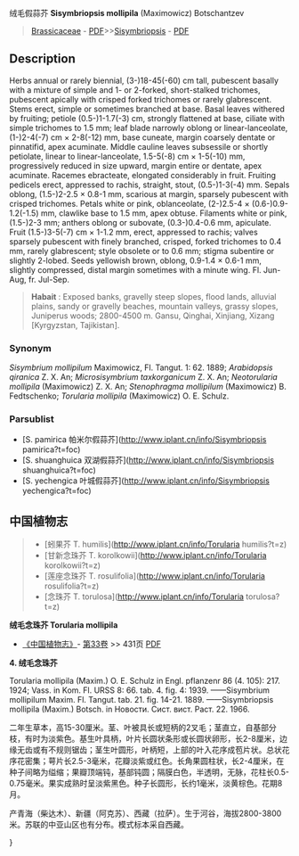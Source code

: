 绒毛假蒜芥 **Sisymbriopsis mollipila** (Maximowicz) Botschantzev

> [Brassicaceae](http://www.iplant.cn/info/Brassicaceae?t=foc) - [PDF](http://www.iplant.cn/foc/pdf/Brassicaceae.pdf)>>[Sisymbriopsis](http://www.iplant.cn/info/Sisymbriopsis?t=foc) - [PDF](http://www.iplant.cn/foc/pdf/Sisymbriopsis.pdf)

## Description

Herbs annual or rarely biennial, (3-)18-45(-60) cm tall, pubescent basally with a mixture of simple and 1- or 2-forked, short-stalked trichomes, pubescent apically with crisped forked trichomes or rarely glabrescent. Stems erect, simple or sometimes branched at base. Basal leaves withered by fruiting; petiole (0.5-)1-1.7(-3) cm, strongly flattened at base, ciliate with simple trichomes to 1.5 mm; leaf blade narrowly oblong or linear-lanceolate, (1-)2-4(-7) cm × 2-8(-12) mm, base cuneate, margin coarsely dentate or pinnatifid, apex acuminate. Middle cauline leaves subsessile or shortly petiolate, linear to linear-lanceolate, 1.5-5(-8) cm × 1-5(-10) mm, progressively reduced in size upward, margin entire or dentate, apex acuminate. Racemes ebracteate, elongated considerably in fruit. Fruiting pedicels erect, appressed to rachis, straight, stout, (0.5-)1-3(-4) mm. Sepals oblong, (1.5-)2-2.5 × 0.8-1 mm, scarious at margin, sparsely pubescent with crisped trichomes. Petals white or pink, oblanceolate, (2-)2.5-4 × (0.6-)0.9-1.2(-1.5) mm, clawlike base to 1.5 mm, apex obtuse. Filaments white or pink, (1.5-)2-3 mm; anthers oblong or subovate, (0.3-)0.4-0.6 mm, apiculate. Fruit (1.5-)3-5(-7) cm × 1-1.2 mm, erect, appressed to rachis; valves sparsely pubescent with finely branched, crisped, forked trichomes to 0.4 mm, rarely glabrescent; style obsolete or to 0.6 mm; stigma subentire or slightly 2-lobed. Seeds yellowish brown, oblong, 0.9-1.4 × 0.6-1 mm, slightly compressed, distal margin sometimes with a minute wing. Fl. Jun-Aug, fr. Jul-Sep.

> **Habait** : 
> Exposed banks, gravelly steep slopes, flood lands, alluvial plains, sandy or gravelly beaches, mountain valleys, grassy slopes, Juniperus woods; 2800-4500 m. Gansu, Qinghai, Xinjiang, Xizang [Kyrgyzstan, Tajikistan].

### Synonym
*Sisymbrium mollipilum* Maximowicz, Fl. Tangut. 1: 62. 1889; *Arabidopsis qiranica* Z. X. An; *Microsisymbrium taxkorganicum* Z. X. An; *Neotorularia mollipila* (Maximowicz) Z. X. An; *Stenophragma mollipilum* (Maximowicz) B. Fedtschenko; *Torularia mollipila* (Maximowicz) O. E. Schulz.

### Parsublist

* [S.  pamirica  帕米尔假蒜芥](http://www.iplant.cn/info/Sisymbriopsis pamirica?t=foc)
* [S.  shuanghuica  双湖假蒜芥](http://www.iplant.cn/info/Sisymbriopsis shuanghuica?t=foc)
* [S.  yechengica  叶城假蒜芥](http://www.iplant.cn/info/Sisymbriopsis yechengica?t=foc)

## 中国植物志

> * [蚓果芥  T.  humilis](http://www.iplant.cn/info/Torularia humilis?t=z)
> * [甘新念珠芥  T.  korolkowii](http://www.iplant.cn/info/Torularia korolkowii?t=z)
> * [莲座念珠芥  T.  rosulifolia](http://www.iplant.cn/info/Torularia rosulifolia?t=z)
> * [念珠芥  T.  torulosa](http://www.iplant.cn/info/Torularia torulosa?t=z)

**绒毛念珠芥 Torularia mollipila**

* [《中国植物志》](http://www.iplant.cn/frps)- [第33卷](http://www.iplant.cn/frps/vol/33) >> 431页 [PDF](http://www.iplant.cn/frps/pdf/33/431c.PDF)

**4. 绒毛念珠芥**

Torularia mollipila (Maxim.) O. E. Schulz in Engl. pflanzenr 86 (4. 105): 217. 1924; Vass. in Kom. Fl. URSS 8: 66. tab. 4. fig. 4: 1939. ——Sisymbrium mollipilum Maxim. Fl. Tangut. tab. 21. fig. 14-21. 1889. ——Sisymbriopsis mollipila (Maxim.) Botsch. in Новости. Сист. вист. Раст. 22. 1966.

二年生草本，高15-30厘米。茎、叶被具长或短柄的2叉毛；茎直立，自基部分枝，有时为淡紫色。基生叶具柄，叶片长圆状条形或长圆状卵形，长2-8厘米，边缘无齿或有不规则锯齿；茎生叶圆形，叶柄短，上部的叶入花序成苞片状。总状花序花密集；萼片长2.5-3毫米，花瓣淡紫或红色。长角果圆柱状，长2-4厘米，在种子间略为缢缩；果瓣顶端钝，基部钝圆；隔膜白色，半透明，无脉，花柱长0.5-0.75毫米。果实成熟时呈淡紫黑色。种子长圆形，长约1毫米，淡黄棕色。花期8月。

产青海（柴达木）、新疆（阿克苏）、西藏（拉萨）。生于河谷，海拔2800-3800米。苏联的中亚山区也有分布。模式标本采自西藏。

}